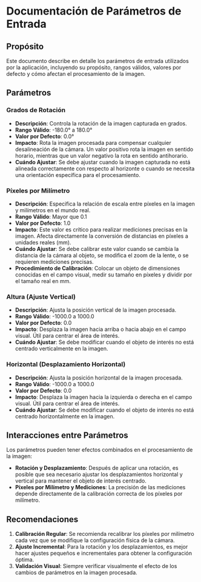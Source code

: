 # Documentación de Parámetros de Entrada

## Propósito
Este documento describe en detalle los parámetros de entrada utilizados por la aplicación, incluyendo su propósito, rangos válidos, valores por defecto y cómo afectan el procesamiento de la imagen.

## Parámetros

### Grados de Rotación
- **Descripción**: Controla la rotación de la imagen capturada en grados.
- **Rango Válido**: -180.0° a 180.0°
- **Valor por Defecto**: 0.0°
- **Impacto**: Rota la imagen procesada para compensar cualquier desalineación de la cámara. Un valor positivo rota la imagen en sentido horario, mientras que un valor negativo la rota en sentido antihorario.
- **Cuándo Ajustar**: Se debe ajustar cuando la imagen capturada no está alineada correctamente con respecto al horizonte o cuando se necesita una orientación específica para el procesamiento.

### Píxeles por Milímetro
- **Descripción**: Especifica la relación de escala entre píxeles en la imagen y milímetros en el mundo real.
- **Rango Válido**: Mayor que 0.1
- **Valor por Defecto**: 1.0
- **Impacto**: Este valor es crítico para realizar mediciones precisas en la imagen. Afecta directamente la conversión de distancias en píxeles a unidades reales (mm).
- **Cuándo Ajustar**: Se debe calibrar este valor cuando se cambia la distancia de la cámara al objeto, se modifica el zoom de la lente, o se requieren mediciones precisas.
- **Procedimiento de Calibración**: Colocar un objeto de dimensiones conocidas en el campo visual, medir su tamaño en píxeles y dividir por el tamaño real en mm.

### Altura (Ajuste Vertical)
- **Descripción**: Ajusta la posición vertical de la imagen procesada.
- **Rango Válido**: -1000.0 a 1000.0
- **Valor por Defecto**: 0.0
- **Impacto**: Desplaza la imagen hacia arriba o hacia abajo en el campo visual. Útil para centrar el área de interés.
- **Cuándo Ajustar**: Se debe modificar cuando el objeto de interés no está centrado verticalmente en la imagen.

### Horizontal (Desplazamiento Horizontal)
- **Descripción**: Ajusta la posición horizontal de la imagen procesada.
- **Rango Válido**: -1000.0 a 1000.0
- **Valor por Defecto**: 0.0
- **Impacto**: Desplaza la imagen hacia la izquierda o derecha en el campo visual. Útil para centrar el área de interés.
- **Cuándo Ajustar**: Se debe modificar cuando el objeto de interés no está centrado horizontalmente en la imagen.

## Interacciones entre Parámetros

Los parámetros pueden tener efectos combinados en el procesamiento de la imagen:

- **Rotación y Desplazamiento**: Después de aplicar una rotación, es posible que sea necesario ajustar los desplazamientos horizontal y vertical para mantener el objeto de interés centrado.
- **Píxeles por Milímetro y Mediciones**: La precisión de las mediciones depende directamente de la calibración correcta de los píxeles por milímetro.

## Recomendaciones

1. **Calibración Regular**: Se recomienda recalibrar los píxeles por milímetro cada vez que se modifique la configuración física de la cámara.
2. **Ajuste Incremental**: Para la rotación y los desplazamientos, es mejor hacer ajustes pequeños e incrementales para obtener la configuración óptima.
3. **Validación Visual**: Siempre verificar visualmente el efecto de los cambios de parámetros en la imagen procesada.
